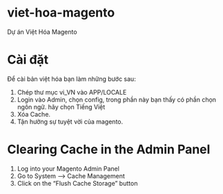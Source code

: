 # viet-hoa-magento
Dự án Việt Hóa Magento

# Cài đặt
Để cài bản việt hóa bạn làm những bước sau:

1. Chép thư mục vi_VN vào APP/LOCALE
2. Login vào Admin, chọn config, trong phần này bạn thấy có phần chọn ngôn ngữ. hãy chọn Tiếng Việt
3. Xóa Cache.
4. Tận hưởng sự tuyệt vời của magento. 

# Clearing Cache in the Admin Panel

1. Log into your Magento Admin Panel
2. Go to System --> Cache Management
3. Click on the “Flush Cache Storage” button
